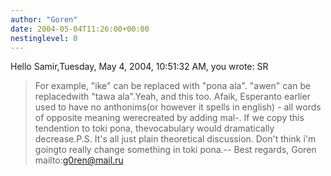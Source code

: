 ```yaml
---
author: "Goren"
date: 2004-05-04T11:26:00+00:00
nestinglevel: 0
---
```

Hello Samir,Tuesday, May 4, 2004, 10:51:32 AM, you wrote:
SR
> For example, "ike" can be replaced with "pona ala". "awen" can be replacedwith "tawa ala".Yeah, and this too. Afaik, Esperanto earlier used to have no anthonims(or however it spells in english) - all words of opposite meaning werecreated by adding mal-. If we copy this tendention to toki pona, thevocabulary would dramatically decrease.P.S. It's all just plain theoretical discussion. Don't think i'm goingto really change something in toki pona.--
Best regards, Goren mailto:[g0ren@mail.ru](mailto://g0ren@mail.ru)